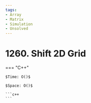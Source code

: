 ```yaml
---
tags:
- Array
- Matrix
- Simulation
- Unsolved
---
```



# 1260. Shift 2D Grid

=== "C++"

    $Time: O()$

    $Space: O()$

    ```c++
    ```